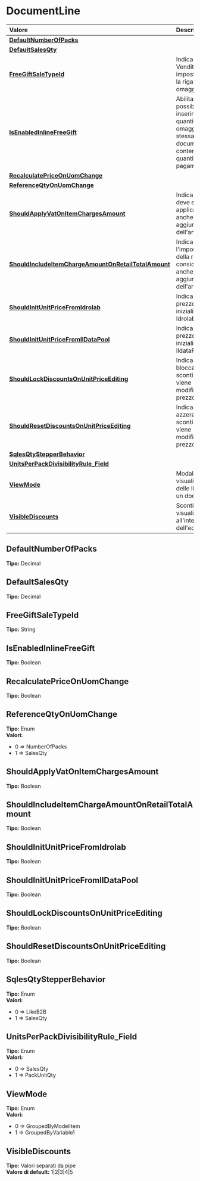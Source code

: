 # DocumentLine

| Valore | Descrizione |
| :--- | :--- |
| [**DefaultNumberOfPacks**](documentline.md#defaultnumberofpacks) |  |
| [**DefaultSalesQty**](documentline.md#defaultsalesqty) |  |
| [**FreeGiftSaleTypeId**](documentline.md#freegiftsaletypeid) | Indica il Tipo Vendita da impostare per la riga omaggio |
| [**IsEnabledInlineFreeGift**](documentline.md#isenabledinlinefreegift) | Abilita la possibilita di inserire quantità omaggio nella stessa linea documento contenente la quantità a pagamento |
| [**RecalculatePriceOnUomChange**](documentline.md#recalculatepriceonuomchange) |  |
| [**ReferenceQtyOnUomChange**](documentline.md#referenceqtyonuomchange) |  |
| [**ShouldApplyVatOnItemChargesAmount**](documentline.md#shouldapplyvatonitemchargesamount) | Indica se l'IVA deve essere applicata anche ai costi aggiuntivi dell'articolo |
| [**ShouldIncludeItemChargeAmountOnRetailTotalAmount**](documentline.md#shouldincludeitemchargeamountonretailtotalamount) | Indica se l'importo Retail della riga deve considerare anche i costi aggiuntivi dell'articolo |
| [**ShouldInitUnitPriceFromIdrolab**](documentline.md#shouldinitunitpricefromidrolab) | Indica se il prezzo va inizializzato da Idrolab |
| [**ShouldInitUnitPriceFromIlDataPool**](documentline.md#shouldinitunitpricefromildatapool) | Indica se il prezzo va inizializzato da IldataPool |
| [**ShouldLockDiscountsOnUnitPriceEditing**](documentline.md#shouldlockdiscountsonunitpriceediting) | Indica se bloccare gli sconti quando viene modificato il prezzo unitario |
| [**ShouldResetDiscountsOnUnitPriceEditing**](documentline.md#shouldresetdiscountsonunitpriceediting) | Indica se azzerare gli sconti quando viene modificato il prezzo unitario |
| [**SqlesQtyStepperBehavior**](documentline.md#sqlesqtystepperbehavior) |  |
| [**UnitsPerPackDivisibilityRule\_Field**](documentline.md#unitsperpackdivisibilityrule_field) |  |
| [**ViewMode**](documentline.md#viewmode) | Modalità di visualizzazione delle linee di un documento |
| [**VisibleDiscounts**](documentline.md#visiblediscounts) | Sconti visualizzati all'interno dell'editor |

## DefaultNumberOfPacks

**Tipo:** Decimal

## DefaultSalesQty

**Tipo:** Decimal

## FreeGiftSaleTypeId

**Tipo:** String

## IsEnabledInlineFreeGift

**Tipo:** Boolean

## RecalculatePriceOnUomChange

**Tipo:** Boolean

## ReferenceQtyOnUomChange

**Tipo:** Enum  
**Valori:**

* 0 =&gt; NumberOfPacks
* 1 =&gt; SalesQty

## ShouldApplyVatOnItemChargesAmount

**Tipo:** Boolean

## ShouldIncludeItemChargeAmountOnRetailTotalAmount

**Tipo:** Boolean

## ShouldInitUnitPriceFromIdrolab

**Tipo:** Boolean

## ShouldInitUnitPriceFromIlDataPool

**Tipo:** Boolean

## ShouldLockDiscountsOnUnitPriceEditing

**Tipo:** Boolean

## ShouldResetDiscountsOnUnitPriceEditing

**Tipo:** Boolean

## SqlesQtyStepperBehavior

**Tipo:** Enum  
**Valori:**

* 0 =&gt; LikeB2B
* 1 =&gt; SalesQty

## UnitsPerPackDivisibilityRule\_Field

**Tipo:** Enum  
**Valori:**

* 0 =&gt; SalesQty
* 1 =&gt; PackUnitQty

## ViewMode

**Tipo:** Enum  
**Valori:**

* 0 =&gt; GroupedByModelItem
* 1 =&gt; GroupedByVariable1

## VisibleDiscounts

**Tipo:** Valori separati da pipe  
**Valore di default:** 1\|2\|3\|4\|5
